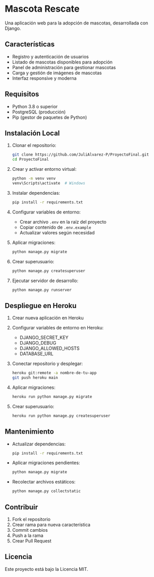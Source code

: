 # Mascota Rescate

Una aplicación web para la adopción de mascotas, desarrollada con Django.

## Características

- Registro y autenticación de usuarios
- Listado de mascotas disponibles para adopción
- Panel de administración para gestionar mascotas
- Carga y gestión de imágenes de mascotas
- Interfaz responsive y moderna

## Requisitos

- Python 3.8 o superior
- PostgreSQL (producción)
- Pip (gestor de paquetes de Python)

## Instalación Local

1. Clonar el repositorio:
   ```bash
   git clone https://github.com/JuliAlvarez-P/ProyectoFinal.git
   cd ProyectoFinal
   ```

2. Crear y activar entorno virtual:
   ```bash
   python -m venv venv
   venv\Scripts\activate  # Windows
   ```

3. Instalar dependencias:
   ```bash
   pip install -r requirements.txt
   ```

4. Configurar variables de entorno:
   - Crear archivo `.env` en la raíz del proyecto
   - Copiar contenido de `.env.example`
   - Actualizar valores según necesidad

5. Aplicar migraciones:
   ```bash
   python manage.py migrate
   ```

6. Crear superusuario:
   ```bash
   python manage.py createsuperuser
   ```

7. Ejecutar servidor de desarrollo:
   ```bash
   python manage.py runserver
   ```

## Despliegue en Heroku

1. Crear nueva aplicación en Heroku

2. Configurar variables de entorno en Heroku:
   - DJANGO_SECRET_KEY
   - DJANGO_DEBUG
   - DJANGO_ALLOWED_HOSTS
   - DATABASE_URL

3. Conectar repositorio y desplegar:
   ```bash
   heroku git:remote -a nombre-de-tu-app
   git push heroku main
   ```

4. Aplicar migraciones:
   ```bash
   heroku run python manage.py migrate
   ```

5. Crear superusuario:
   ```bash
   heroku run python manage.py createsuperuser
   ```

## Mantenimiento

- Actualizar dependencias:
  ```bash
  pip install -r requirements.txt
  ```

- Aplicar migraciones pendientes:
  ```bash
  python manage.py migrate
  ```

- Recolectar archivos estáticos:
  ```bash
  python manage.py collectstatic
  ```

## Contribuir

1. Fork el repositorio
2. Crear rama para nueva característica
3. Commit cambios
4. Push a la rama
5. Crear Pull Request

## Licencia

Este proyecto está bajo la Licencia MIT.
